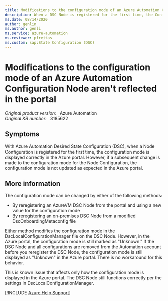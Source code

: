 ```yaml
---
title: Modifications to the configuration mode of an Azure Automation Configuration Node aren't reflected in the portal
description: When a DSC Node is registered for the first time, the Configuration Mode appears correctly in the Azure portal. But if a change is made to Configuration Mode on the DSC Node, the Configuration Mode is not updated in the Azure portal.
ms.date: 08/14/2020
author: genlin
ms.author: genli
ms.service: azure-automation
ms.reviewer: pfreitas
ms.custom: sap:State Configuration (DSC)
---
```

# Modifications to the configuration mode of an Azure Automation Configuration Node aren't reflected in the portal

_Original product version:_ &nbsp; Azure Automation  
_Original KB number:_ &nbsp; 3185622

## Symptoms

With Azure Automation Desired State Configuration (DSC), when a Node Configuration is registered for the first time, the configuration mode is displayed correctly in the Azure portal. However, if a subsequent change is made to the configuration mode for the Node Configuration, the configuration mode is not updated as expected in the Azure portal.

## More information

The configuration mode can be changed by either of the following methods:

- By reregistering an AzureVM DSC Node from the portal and using a new value for the configuration mode
- By reregistering an on-premises DSC Node from a modified DscOnboardingMetaconfig file

Either method modifies the configuration mode in the DscLocalConfigurationManager file on the DSC Node. However, in the Azure portal, the configuration mode is still marked as "Unknown." If the DSC Node and all configurations are removed from the Automation account before you reregister the DSC Node, the configuration mode is still displayed as "Unknown" in the Azure portal. There is no workaround for this behavior.

This is known issue that affects only how the configuration mode is displayed in the Azure portal. The DSC Node still functions correctly per the settings in DscLocalConfigurationManager.

[!INCLUDE [Azure Help Support](../../../includes/azure-help-support.md)]
